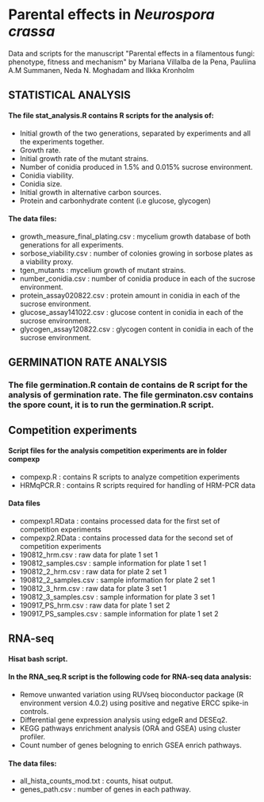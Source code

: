 # Parental effects in *Neurospora crassa*
Data and scripts for the manuscript "Parental effects in a filamentous fungi: phenotype, fitness and mechanism" by Mariana Villalba de la Pena, Pauliina A.M Summanen, Neda N. Moghadam and Ilkka Kronholm

## **STATISTICAL ANALYSIS**
#### The file stat_analysis.R contains R scripts for the analysis of:
- Initial growth of the two generations, separated by experiments and all the experiments                       together.
- Growth rate.
- Initial growth rate of the mutant strains.
- Number of conidia produced in 1.5% and 0.015% sucrose environment.
- Conidia viability.
- Conidia size.
- Initial growth in alternative carbon sources.
- Protein and carbonhydrate content (i.e glucose, glycogen)

#### The data files:
- growth_measure_final_plating.csv : mycelium growth database of both generations for all                  experiments. 
- sorbose_viability.csv : number of colonies growing in sorbose plates as a viability proxy.
- tgen_mutants : mycelium growth of mutant strains.
- number_conidia.csv : number of conidia produce in each of the sucrose environment.
- protein_assay020822.csv : protein amount in conidia in each of the sucrose environment.
- glucose_assay141022.csv : glucose content in conidia in each of the sucrose environment.
- glycogen_assay120822.csv : glycogen content in conidia in each of the sucrose environment.

## **GERMINATION RATE ANALYSIS**
### The file germination.R contain de contains de R script for the analysis of germination rate. The file germinaton.csv contains the spore count, it is to run the germination.R script.

## **Competition experiments**
#### Script files for the analysis competition experiments are in folder compexp
- compexp.R : contains R scripts to analyze competition experiments
- HRMqPCR.R : contains R scripts required for handling of HRM-PCR data
#### Data files
- compexp1.RData : contains processed data for the first set of competition experiments
- compexp2.RData : contains processed data for the second set of competition experiments
- 190812_hrm.csv : raw data for plate 1 set 1
- 190812_samples.csv : sample information for plate 1 set 1
- 190812_2_hrm.csv : raw data for plate 2 set 1
- 190812_2_samples.csv : sample information for plate 2 set 1
- 190812_3_hrm.csv : raw data for plate 3 set 1
- 190812_3_samples.csv : sample information for plate 3 set 1
- 190917_PS_hrm.csv : raw data for plate 1 set 2
- 190917_PS_samples.csv : sample information for plate 1 set 2

## **RNA-seq**
#### Hisat bash script.
#### In the RNA_seq.R script is the following code for RNA-seq data analysis:
- Remove unwanted variation using RUVseq bioconductor package (R environment version 4.0.2) using              positive and negative ERCC spike-in controls.
- Differential gene expression analysis using edgeR and DESEq2.
- KEGG pathways enrichment analysis (ORA and GSEA) using cluster profiler.
- Count number of genes belogning to enrich GSEA enrich pathways.
#### The data files:
- all_hista_counts_mod.txt : counts, hisat output.
- genes_path.csv : number of genes in each pathway.
